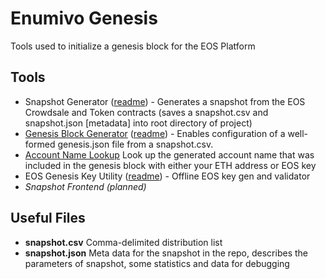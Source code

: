 # Enumivo Genesis

Tools used to initialize a genesis block for the EOS Platform

## Tools

- Snapshot Generator ([readme](https://github.com/enumivo/genesis/tree/master/tools/snapshot)) - Generates a snapshot from the EOS Crowdsale and Token contracts (saves a snapshot.csv and snapshot.json [metadata] into root directory of project)
- [Genesis Block Generator](https://enumivo.github.io/genesis/) ([readme](https://github.com/enumivo/genesis/tree/master/tools/genesis)) - Enables configuration of a well-formed genesis.json file from a snapshot.csv. 
- [Account Name Lookup](https://enumivo.github.io/genesis/tools/account-name/index.html) Look up the generated account name that was included in the genesis block with either your ETH address or EOS key
- EOS Genesis Key Utility ([readme](https://github.com/enumivo/genesis/tree/master/tools/keys)) - Offline EOS key gen and validator
- _Snapshot Frontend (planned)_

## Useful Files
- **snapshot.csv** Comma-delimited distribution list
- **snapshot.json** Meta data for the snapshot in the repo, describes the parameters of snapshot, some statistics and data for debugging
